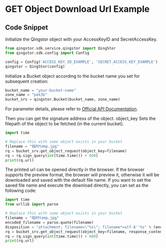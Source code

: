 # GET Object Download Url Example

## Code Snippet

Initialize the Qingstor object with your AccessKeyID and SecretAccessKey.

```python
from qingstor.sdk.service.qingstor import QingStor
from qingstor.sdk.config import Config

config = Config('ACCESS_KEY_ID_EXAMPLE', 'SECRET_ACCESS_KEY_EXAMPLE')
qingstor = QingStor(config)
```

Initialize a Bucket object according to the bucket name you set for subsequent creation:

```python
bucket_name = "your-bucket-name"
zone_name = "pek3b"
bucket_srv = qingstor.Bucket(bucket_name, zone_name)
```

For parameter details, please refer to [Official API Documentation](https://docs.qingcloud.com/qingstor/api/object/get).

Then you can get the signature address of the object. object_key Sets the filepath of the object to be fetched (in the current bucket).

```python
import time

# Replace this with some object exists in your bucket
filename = "临时temp.jpg"
rq = bucket_srv.get_object_request(object_key=filename)
rq = rq.sign_query(int(time.time()) + 600)
print(rq.url)
```

The printed url can be opened directly in the browser. If the browser supports the preview format, the browser will preview it, otherwise it will be downloaded and saved with the default file name.
If you want to set the saved file name and execute the download directly, you can set as the following code:

```python
import time
from urllib import parse

# Replace this with some object exists in your bucket
filename = "临时temp.jpg"
encoded_filename = parse.quote(filename)
disposition = "attachment; filename=\"%s\"; filename*=utf-8''%s" % (encoded_filename, encoded_filename)
rq = bucket_srv.get_object_request(object_key=filename, response_content_disposition=disposition)
rq = rq.sign_query(int(time.time()) + 600)
print(rq.url)
```
